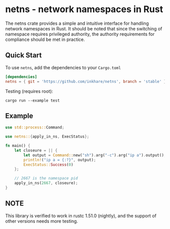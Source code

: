 # netns - network namespaces in Rust #

The netns crate provides a simple and intuitive interface for handling
network namespaces in Rust. It should be noted that since the switching 
of namespace requires privileged authority, the authority requirements 
for compliance should be met in practice.

## Quick Start ##

To use `netns`, add the dependencies to your `Cargo.toml`
```toml
[dependencies]
netns = { git = 'https://github.com/inkhare/netns', branch = 'stable' }
```

Testing (requires root):

    cargo run --example test

## Example ##

```Rust
use std::process::Command;

use netns::{apply_in_ns, ExecStatus};

fn main() {
    let closeure = || {
        let output = Command::new("sh").arg("-c").arg("ip a").output();
        println!("ip a = {:?}", output);
        ExecStatus::Success(0)
    };

    // 2667 is the namespace pid
    apply_in_ns(2667, closeure);
}

```

## NOTE

This library is verified to work in rustc 1.51.0 (nightly), and the support 
of other versions needs more testing.
